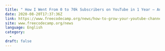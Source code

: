 ```yaml
---
title: " How I Went From 0 to 70k Subscribers on YouTube in 1 Year – And How Much Money I Made "
date: 2020-08-20T17:37:36Z
link: https://www.freecodecamp.org/news/how-to-grow-your-youtube-channel/?utm_medium=RSS&utm_source=news.12bit.vn
site: www.freecodecamp.org/news
language: English
category:
  -   
draft: false
---
```

